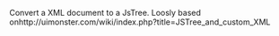 Convert a XML document to a JsTree.  Loosly based onhttp://uimonster.com/wiki/index.php?title=JSTree_and_custom_XML
